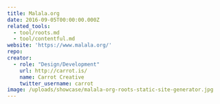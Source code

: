 ```yaml
---
title: Malala.org
date: 2016-09-05T00:00:00.000Z
related_tools:
  - tool/roots.md
  - tool/contentful.md
website: 'https://www.malala.org/'
repo:
creator:
  - role: "Design/Development"
    url: http://carrot.is/
    name: Carrot Creative
    twitter_username: carrot
image: /uploads/showcase/malala-org-roots-static-site-generator.jpg
---
```

